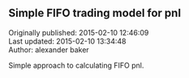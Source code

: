 ## Simple FIFO trading model for pnl  
Originally published: 2015-02-10 12:46:09  
Last updated: 2015-02-10 13:34:48  
Author: alexander baker  
  
Simple approach to calculating FIFO pnl.